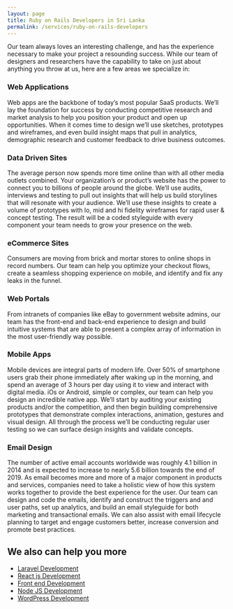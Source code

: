 ```yaml
---
layout: page
title: Ruby on Rails Developers in Sri Lanka
permalink: /services/ruby-on-rails-developers
---
```



Our team always loves an interesting challenge, and has the experience necessary to make your project a resounding success. While our team of designers and researchers have the capability to take on just about anything you throw at us, here are a few areas we specialize in:



### Web Applications
Web apps are the backbone of today’s most popular SaaS products. We’ll lay the foundation for success by conducting competitive research and market analysis to help you position your product and open up opportunities. When it comes time to design we’ll use sketches, prototypes and wireframes, and even build insight maps that pull in analytics, demographic research and customer feedback to drive business outcomes.


### Data Driven Sites
The average person now spends more time online than with all other media outlets combined. Your organization’s or product’s website has the power to connect you to billions of people around the globe. We’ll use audits, interviews and testing to pull out insights that will help us build storylines that will resonate with your audience. We’ll use these insights to create a volume of prototypes with lo, mid and hi fidelity wireframes for rapid user & concept testing. The result will be a coded styleguide with every component your team needs to grow your presence on the web.


### eCommerce Sites
Consumers are moving from brick and mortar stores to online shops in record numbers. Our team can help you optimize your checkout flows, create a seamless shopping experience on mobile, and identify and fix any leaks in the funnel.


### Web Portals
From intranets of companies like eBay to government website admins, our team has the front-end and back-end experience to design and build intuitive systems that are able to present a complex array of information in the most user-friendly way possible.



### Mobile Apps

Mobile devices are integral parts of modern life. Over 50% of smartphone users grab their phone immediately after waking up in the morning, and spend an average of 3 hours per day using it to view and interact with digital media. iOs or Android, simple or complex, our team can help you design an incredible native app. We’ll start by auditing your existing products and/or the competition, and then begin building comprehensive prototypes that demonstrate complex interactions, animation, gestures and visual design. All through the process we’ll be conducting regular user testing so we can surface design insights and validate concepts.

### Email Design
The number of active email accounts worldwide was roughly 4.1 billion in 2014 and is expected to increase to nearly 5.6 billion towards the end of 2019. As email becomes more and more of a major component in products and services, companies need to take a holistic view of how this system works together to provide the best experience for the user. Our team can design and code the emails, identify and construct the triggers and and user paths, set up analytics, and build an email styleguide for both marketing and transactional emails. We can also assist with email lifecycle planning to target and engage customers better, increase conversion and promote best practices.




## We also can help you more

* [Laravel Development](/services/laravel-developers)
* [React js Development](/services/reactjs-developers)
* [Front end Development](/services/front-end-developers)
* [Node JS Development](/services/nodejs-developers)
* [WordPress Development](/services/wordpress-developers)